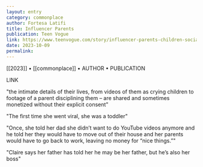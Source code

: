 ```yaml
---
layout: entry
category: commonplace
author: Fortesa Latifi
title: Influencer Parents
publication: Teen Vogue
link: https://www.teenvogue.com/story/influencer-parents-children-social-media-impact?utm_source=substack&utm_medium=email
date: 2023-10-09
permalink:
---
```


[[2023]] • [[commonplace]] • AUTHOR • PUBLICATION

LINK

"the intimate details of their lives, from videos of them as crying children to footage of a parent disciplining them – are shared and sometimes monetized without their explicit consent"

"The first time she went viral, she was a toddler"

"Once, she told her dad she didn’t want to do YouTube videos anymore and he told her they would have to move out of their house and her parents would have to go back to work, leaving no money for “nice things.”"

"Claire says her father has told her he may be her father, but he’s also her boss"
